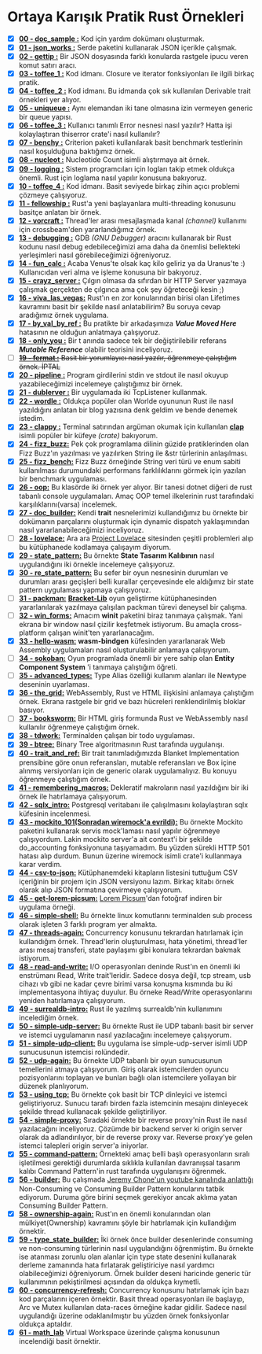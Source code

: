 # Ortaya Karışık Pratik Rust Örnekleri

- [x] **[00 - doc_sample    :](https://github.com/buraksenyurt/rust-farm/tree/main/Practices/doc_sample)** Kod için yardım dokümanı oluşturmak.
- [x] **[01 - json_works    :](https://github.com/buraksenyurt/rust-farm/tree/main/Practices/json_works)** Serde paketini kullanarak JSON içerikle çalışmak.
- [x] **[02 - gettip        :](https://github.com/buraksenyurt/rust-farm/tree/main/Practices/gettip)** Bir JSON dosyasında farklı konularda rastgele ipucu veren komut satırı aracı.
- [x] **[03 - toffee_1      :](https://github.com/buraksenyurt/rust-farm/tree/main/Practices/toffee_1)** Kod idmanı. Closure ve iterator fonksiyonları ile ilgili birkaç pratik.
- [x] **[04 - toffee_2      :](https://github.com/buraksenyurt/rust-farm/tree/main/Practices/toffee_2)** Kod idmanı. Bu idmanda çok sık kullanılan Derivable trait örnekleri yer alıyor.
- [x] **[05 - uniqueue      :](https://github.com/buraksenyurt/rust-farm/tree/main/Practices/uniqueue)** Aynı elemandan iki tane olmasına izin vermeyen generic bir queue yapısı.
- [x] **[06 - toffee_3      :](https://github.com/buraksenyurt/rust-farm/tree/main/Practices/toffee_3)** Kullanıcı tanımlı Error nesnesi nasıl yazılır? Hatta işi kolaylaştıran thiserror crate'i nasıl kullanılır?
- [x] **[07 - benchy        :](https://github.com/buraksenyurt/rust-farm/tree/main/Practices/benchy)** Criterion paketi kullanılarak basit benchmark testlerinin nasıl koşulduğuna baktığımız örnek.
- [x] **[08 - nucleot       :](https://github.com/buraksenyurt/rust-farm/tree/main/Practices/nucleot)** Nucleotide Count isimli alıştırmaya ait örnek.
- [x] **[09 - logging       :](https://github.com/buraksenyurt/rust-farm/tree/main/Practices/logging)** Sistem programcıları için logları takip etmek oldukça önemli. Rust için loglama nasıl yapılır konusuna bakıyoruz.
- [x] **[10 - toffee_4      :](https://github.com/buraksenyurt/rust-farm/tree/main/Practices/toffee_4)** Kod idmanı. Basit seviyede birkaç zihin açıcı problemi çözmeye çalışıyoruz.
- [x] **[11 - fellowship    :](https://github.com/buraksenyurt/rust-farm/tree/main/Practices/fellowship)** Rust'a yeni başlayanlara multi-threading konusunu basitçe anlatan bir örnek.
- [x] **[12 - vorcraft      :](https://github.com/buraksenyurt/rust-farm/tree/main/Practices/vorcraft)** Thread'ler arası mesajlaşmada kanal _(channel)_ kullanımı için crossbeam'den yararlandığımız örnek.
- [x] **[13 - debugging     :](https://github.com/buraksenyurt/rust-farm/tree/main/Practices/debugging)** GDB _(GNU Debugger)_ aracını kullanarak bir Rust kodunu nasıl debug edebileceğimizi ama daha da önemlisi bellekteki yerleşimleri nasıl görebileceğimizi öğreniyoruz.
- [x] **[14 - fun_calc      :](https://github.com/buraksenyurt/rust-farm/tree/main/Practices/fun_calc)** Acaba Venus'te olsak kaç kilo geliriz ya da Uranus'te :) Kullanıcıdan veri alma ve işleme konusuna bir bakıyoruz.
- [x] **[15 - crayz_server  :](https://github.com/buraksenyurt/rust-farm/tree/main/Practices/crayz_server)** Çılgın olmasa da sıfırdan bir HTTP Server yazmaya çalışmak gerçekten de çılgınca ama çok şey öğreteceği kesin ;)
- [x] **[16 - viva_las_vegas:](https://github.com/buraksenyurt/rust-farm/tree/main/Practices/viva_las_vegas)** Rust'ın en zor konularından birisi olan Lifetimes kavramını basit bir şekilde nasıl anlatabilirim? Bu soruya cevap aradığımız örnek uygulama.
- [x] **[17 - by_val_by_ref :](https://github.com/buraksenyurt/rust-farm/tree/main/Practices/by_val_by_ref)** Bu pratikte bir arkadaşımıza ___Value Moved Here___ hatasının ne olduğun anlatmaya çalışıyoruz.
- [x] **[18 - only_you      :](https://github.com/buraksenyurt/rust-farm/tree/main/Practices/only_you)** Bir t anında sadece tek bir değiştirilebilir referans ___Mutable Reference___ olabilir teorisini inceliyoruz.
- [ ] ~~__[19 - fermat      :](https://github.com/buraksenyurt/rust-farm/tree/main/Practices/fermat)__ Basit bir yorumlayıcı nasıl yazılır, öğrenmeye çalıştığım örnek. İPTAL~~
- [x] **[20 - pipeline      :](https://github.com/buraksenyurt/rust-farm/tree/main/Practices/pipeline)** Program girdilerini stdin ve stdout ile nasıl okuyup yazabileceğimizi incelemeye çalıştığımız bir örnek.
- [x] **[21 - dublerver     :](https://github.com/buraksenyurt/rust-farm/tree/main/Practices/dublerver)** Bir uygulamada iki TcpListener kullanmak.
- [x] **[22 - wordle        :](https://github.com/buraksenyurt/rust-farm/tree/main/Practices/wordle)** Oldukça popüler olan Worlde oyununun Rust ile nasıl yazıldığını anlatan bir blog yazısına denk geldim ve bende denemek istedim.
- [x] **[23 - clappy        :](https://github.com/buraksenyurt/rust-farm/tree/main/Practices/clappy)** Terminal satırından argüman okumak için kullanılan [**clap**](https://crates.io/crates/clap) isimli popüler bir küfeye *(crate)* bakıyorum.
- [x] **[24 - fizz_buzz:](https://github.com/buraksenyurt/rust-farm/tree/main/Practices/fizz_buzz)** Pek çok programlama dilinin güzide pratiklerinden olan Fizz Buzz'ın yazılması ve yazılırken String ile &str türlerinin anlaşılması.
- [x] **[25 - fizz_bench:](https://github.com/buraksenyurt/rust-farm/tree/main/Practices/fizz_bench)** Fizz Buzz örneğinde String veri türü ve enum sabiti kullanılması durumundaki performans farklılıklarını görmek için yazılan bir benchmark uygulaması.
- [x] **[26 - oop:](https://github.com/buraksenyurt/rust-farm/tree/main/Practices/oop)** Bu klasörde iki örnek yer alıyor. Bir tanesi dotnet diğeri de rust tabanlı console uygulamaları. Amaç OOP temel ilkelerinin rust tarafındaki karşılıklarını(varsa) incelemek.
- [x] **[27 - doc_builder:](https://github.com/buraksenyurt/rust-farm/tree/main/Practices/doc_builder)** Kendi **trait** nesnelerimizi kullandığımız bu örnekte bir dokümanın parçalarını oluşturmak için dynamic dispatch yaklaşımından nasıl yararlanabileceğimizi inceliyoruz.
- [ ] **[28 - lovelace:](https://github.com/buraksenyurt/rust-farm/tree/main/Practices/lovelace)** Ara ara [Project Lovelace](https://projectlovelace.net/problems/) sitesinden çeşitli problemleri alıp bu kütüphanede kodlamaya çalışayım diyorum.
- [x] **[29 - state_pattern:](https://github.com/buraksenyurt/rust-farm/tree/main/Practices/state_pattern)** Bu örnekte **State Tasarım Kalıbının** nasıl uygulandığını iki örnekle incelemeye çalışıyoruz.
- [x] **[30 - re_state_pattern:](https://github.com/buraksenyurt/rust-farm/tree/main/Practices/re_state_pattern)** Bu sefer bir oyun nesnesinin durumları ve durumları arası geçişleri belli kurallar çerçevesinde ele aldığımız bir state pattern uygulaması yapmaya çalışıyoruz.
- [ ] **[31 - packman:](https://github.com/buraksenyurt/rust-farm/tree/main/Practices/packman)** **[Bracket-Lib](https://github.com/amethyst/bracket-lib)** oyun geliştirme kütüphanesinden yararlanılarak yazılmaya çalışılan packman türevi deneysel bir çalışma.
- [ ] **[32 - win_forms:](https://github.com/buraksenyurt/rust-farm/tree/main/Practices/win_forms)** Amacım **winit** paketini biraz tanımaya çalışmak. Yani ekrana bir window nasıl çizilir keşfetmek istiyorum. Bu amaçla cross-platform çalışan winit'ten yararlanacağım.
- [x] **[33 - hello-wasm:](https://github.com/buraksenyurt/rust-farm/tree/main/Practices/hello-wasm)** **wasm-bindgen** küfesinden yararlanarak Web Assembly uygulamaları nasıl oluşturulabilir anlamaya çalışıyorum.
- [ ] **[34 - sokoban:](https://github.com/buraksenyurt/rust-farm/tree/main/Practices/sokoban)** Oyun programlada önemli bir yere sahip olan **Entity Component System** 'i tanımaya çalıştığım öğreti.
- [ ] **[35 - advanced_types:](https://github.com/buraksenyurt/rust-farm/tree/main/Practices/advanced_types)** Type Alias özelliği kullanım alanları ile Newtype deseninin uyarlaması.
- [x] **[36 - the_grid:](https://github.com/buraksenyurt/rust-farm/tree/main/Practices/the_grid)** WebAssembly, Rust ve HTML ilişkisini anlamaya çalıştığım örnek. Ekrana rastgele bir grid ve bazı hücreleri renklendirilmiş bloklar basıyor.
- [ ] **[37 - booksworm:](https://github.com/buraksenyurt/rust-farm/tree/main/Practices/booksworm)** Bir HTML giriş formunda Rust ve WebAssembly nasıl kullanılır öğrenmeye çalıştığım örnek.
- [x] **[38 - tdwork:](https://github.com/buraksenyurt/rust-farm/tree/main/Practices/tdwork)** Terminalden çalışan bir todo uygulaması.
- [x] **[39 - btree:](https://github.com/buraksenyurt/rust-farm/tree/main/Practices/btree)** Binary Tree algoritmasının Rust tarafında uygulanışı.
- [x] **[40 - trait_and_ref:](https://github.com/buraksenyurt/rust-farm/tree/main/Practices/trait_and_ref)** Bir trait tanımladığımızda Blanket Implementation prensibine göre onun referansları, mutable referansları ve Box içine alınmış versiyonları için de generic olarak uygulamalıyız. Bu konuyu öğrenmeye çalıştığım örnek.
- [x] **[41 - remembering_macros:](https://github.com/buraksenyurt/rust-farm/tree/main/Practices/remembering_macros)** Dekleratif makroların nasıl yazıldığını bir iki örnek ile hatırlamaya çalışıyorum.
- [x] **[42 - sqlx_intro:](https://github.com/buraksenyurt/rust-farm/tree/main/Practices/sqlx_intro)** Postgresql veritabanı ile çalışılmasını kolaylaştıran sqlx küfesinin incelenmesi.
- [x] **[43 - mockito_101(Sonradan wiremock'a evrildi):](https://github.com/buraksenyurt/rust-farm/tree/main/Practices/mockito_101)** Bu örnekte Mockito paketini kullanarak servis mock'laması nasıl yapılır öğrenmeye çalışıyordum. Lakin mockito server'a ait context'i bir şekilde do_accounting fonksiyonuna taşıyamadım. Bu yüzden sürekli HTTP 501 hatası alıp durdum. Bunun üzerine wiremock isimli crate'i kullanmaya karar verdim.
- [x] **[44 - csv-to-json:](https://github.com/buraksenyurt/rust-farm/tree/main/Practices/csv_to_json)** Kütüphanemdeki kitapların listesini tuttuğum CSV içeriğinin bir projem için JSON versiyonu lazım. Birkaç kitabı örnek olarak alıp JSON formatına çevirmeye çalışıyorum.
- [x] **[45 - get-lorem-picsum:](https://github.com/buraksenyurt/rust-farm/tree/main/Practices/get-lorem-picsum)** [Lorem Picsum](https://picsum.photos/)'dan fotoğraf indiren bir uygulama örneği.
- [x] **[46 - simple-shell:](https://github.com/buraksenyurt/rust-farm/tree/main/Practices/simple-shell)** Bu örnekte linux komutlarını terminalden sub process olarak işleten 3 farklı program yer almakta.
- [x] **[47 - threads-again:](https://github.com/buraksenyurt/rust-farm/tree/main/Practices/threads-again)** Concurrency konusunu tekrardan hatırlamak için kullandığım örnek. Thread'lerin oluşturulması, hata yönetimi, thread'ler arası mesaj transferi, state paylaşımı gibi konulara tekrardan bakmak istiyorum.
- [x] **[48 - read-and-write:](https://github.com/buraksenyurt/rust-farm/tree/main/Practices/read-and-write)** I/O operasyonları deninde Rust'ın en önemli iki enstrümanı Read, Write trait'leridir. Sadece dosya değil, tcp stream, usb cihazı vb gibi ne kadar çevre birimi varsa konuşma kısmında bu iki implementasyona ihtiyaç duyulur. Bu örneke Read/Write operasyonlarını yeniden hatırlamaya çalışıyorum.
- [x] **[49 - surrealdb-intro:](https://github.com/buraksenyurt/rust-farm/tree/main/Practices/surrealdb-intro)** Rust ile yazılmış surrealdb'nin kullanımını incelediğim örnek.
- [x] **[50 - simple-udp-server:](https://github.com/buraksenyurt/rust-farm/tree/main/Practices/simple-udp-server)** Bu örnekte Rust ile UDP tabanlı basit bir server ve istemci uygulamanın nasıl yazılacağını incelemeye çalışıyorum.
- [x] **[51 - simple-udp-client:](https://github.com/buraksenyurt/rust-farm/tree/main/Practices/simple-udp-client)** Bu uygulama ise simple-udp-server isimli UDP sunucusunun istemcisi rolündedir.
- [x] **[52 - udp-again:](https://github.com/buraksenyurt/rust-farm/tree/main/Practices/udp-again)** Bu örnekte UDP tabanlı bir oyun sunucusunun temellerini atmaya çalışıyorum. Giriş olarak istemcilerden oyuncu pozisyonlarını toplayan ve bunları bağlı olan istemcilere yollayan bir düzenek planlıyorum.
- [x] **[53 - using_tcp:](https://github.com/buraksenyurt/rust-farm/tree/main/Practices/using_tcp)** Bu örnekte çok basit bir TCP dinleyici ve istemci geliştiriyoruz. Sunucu tarafı birden fazla istemcinin mesajını dinleyecek şekilde thread kullanacak şekilde geliştiriliyor.
- [x] **[54 - simple-proxy:](https://github.com/buraksenyurt/rust-farm/tree/main/Practices/simple-proxy)** Sıradaki örnekte bir reverse proxy'nin Rust ile nasıl yazılacağını inceliyoruz. Çözümde bir backend server ki origin server olarak da adlandırılıyor, bir de reverse proxy var. Reverse proxy'ye gelen istemci talepleri origin server'a iniyorlar.
- [x] **[55 - command-pattern:](https://github.com/buraksenyurt/rust-farm/tree/main/Practices/command-pattern)** Örnekteki amaç belli başlı operasyonların sıralı işletilmesi gerektiği durumlarda sıklıkla kullanılan davranışsal tasarım kalıbı Command Pattern'in rust tarafında uygulanışını öğrenmek.
- [x] **[56 - builder:](https://github.com/buraksenyurt/rust-farm/tree/main/Practices/builder)** Bu çalışmada [Jeremy Chone'un youtube kanalında anlattığı](https://www.youtube.com/watch?v=Z_3WOSiYYFY) Non-Consuming ve Consuming Builder Pattern konularını tatbik ediyorum. Duruma göre birini seçmek gerekiyor ancak aklıma yatan Consuming Builder Pattern.
- [x] **[58 - ownership-again:](https://github.com/buraksenyurt/rust-farm/tree/main/Practices/ownership-again)** Rust'ın en önemli konularından olan mülkiyet(Ownership) kavramını şöyle bir hatırlamak için kullandığım örnektir.
- [x] **[59 - type_state_builder:](https://github.com/buraksenyurt/rust-farm/tree/main/Practices/type_state_builder)** İki örnek önce builder desenlerinde consuming ve non-consuming türlerinin nasıl uygulandığını öğrenmiştim. Bu örnekte ise atanması zorunlu olan alanlar için type state desenini kullanarak derleme zamanında hata fırlatarak geliştiriciye nasıl yardımcı olabileceğimizi öğreniyorum. Örnek builder deseni haricinde generic tür kullanımının pekiştirilmesi açısından da oldukça kıymetli.
- [x] **[60 - concurrency-refresh:](https://github.com/buraksenyurt/rust-farm/tree/main/Practices/concurrency-refresh)** Concurrency konusunu hatırlamak için bazı kod parçalarını içeren örnektir. Basit thread operasyonları ile başlayıp, Arc ve Mutex kullanılan data-races örneğine kadar gidilir. Sadece nasıl uygulandığı üzerine odaklanılmıştır bu yüzden örnek fonksiyonlar oldukça aptaldır.
- [x] **[61 - math_lab](https://github.com/buraksenyurt/rust-farm/tree/main/Practices/math-lab)** Virtual Workspace üzerinde çalışma konusunun incelendiği basit örnektir.